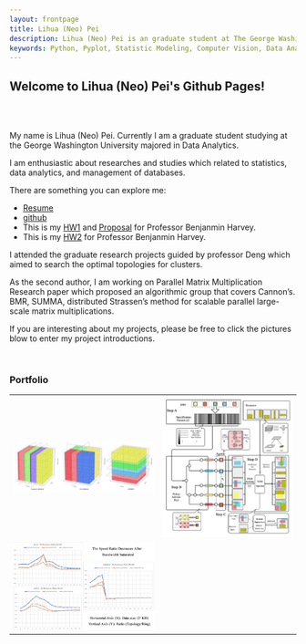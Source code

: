 ```yaml
---
layout: frontpage
title: Lihua (Neo) Pei
description: Lihua (Neo) Pei is an graduate student at The George Washington University majored in Data Analytics.
keywords: Python, Pyplot, Statistic Modeling, Computer Vision, Data Analytics, and Mashine Learning.
---
```


## <a name="Welcome to Lihua (Neo) Pei's Github Pages!"></a>Welcome to Lihua (Neo) Pei's Github Pages!
<br>
<br>
<p align = "left">
 My name is Lihua (Neo) Pei. Currently I am a graduate student studying at the George Washington University majored in Data Analytics.
</p>

<p align = "left">
I am enthusiastic about researches and studies which related to statistics, data analytics, and management of databases.
</p>



<p align="left">
There are something you can explore me:
</p>

<ul>
      <li><a href="https://LihuaPeiNeo.github.io/Resume/Lihua_resume.pdf">Resume</a></li>
      <li><a href="https://github.com/LihuaPeiNeo">github</a></li>
      <li>This is my <a href="https://LihuaPeiNeo.github.io/HW/Lihua_Pei_HW1.ipynb">HW1</a> and <a href="https://LihuaPeiNeo.github.io/HW/Project_Proposal.docx">Proposal</a> for Professor Benjanmin Harvey.</li>
      <li>This is my <a href="https://github.com/LihuaPeiNeo/LihuaPeiNeo.github.io/blob/master/HW/HW2/Lihua_Pei_HW2.ipynb">HW2</a> for Professor Benjanmin Harvey.
    
</ul>

<p align="left">
I attended the graduate research projects guided by professor Deng which aimed to search the optimal topologies for clusters.
</p>

<p align="left">
As the second author, I am working on Parallel Matrix Multiplication Research paper which proposed an algorithmic group that covers Cannon’s. BMR, SUMMA, distributed Strassen’s method for scalable parallel large-scale matrix multiplications.
</p>

<p align="left">
If you are interesting about my projects, please be free to click the pictures blow to enter my project introductions.
</p>

<br>

### <a name="Portfolio"></a>Portfolio


<table class="wide">
<tr>
  <td class="left">
    <a href="https://LihuaPeiNeo.github.io/Matrix_Paper/PMM_Represent">
      <img src="Matrix_Paper/3DAlg.jpg" alt="Parallel Matrix Mutiplication" title="PMM"/>
    </a>
  </td>


  <td class="right">
    <a href="https://LihuaPeiNeo.github.io/Scheduling_Process/SP_Represent">
        <img src="Scheduling_Process/Scheduling_Process.png" alt="Computer Coin Develop" title="Scheduling Proess"/>
    </a>
  </td>


</tr>
<tr>
  <td class="left">
    <a href="https://LihuaPeiNeo.github.io/Topology/Topology_Repersent">
        <img src="Topology/methods_group1.png" alt="Optimal Topology Searching Research"/>
    </a>
  </td>
  <!--
  <td class="right">
    <a href="https://bsharvey.github.io">
        <img src="pages/publpics/nba2.png" alt="Tian et al. (2015) Fig 4" title="Tian et al. (2015) Fig 4"/>
    </a>
  </td>
  -->


</tr>
</table>

<!--
<div class="navbar">
  <div class="navbar-inner">
      <ul class="nav">
          <li><a href="https://bsharvey.github.io">see more figures</a></li>
      </ul>
  </div>
</div>
-->
